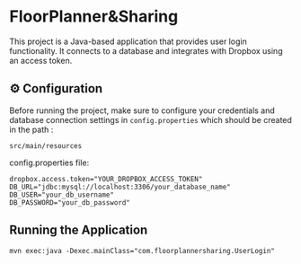 

# FloorPlanner&Sharing

This project is a Java-based application that provides user login functionality. It connects to a database and integrates with Dropbox using an access token.


## ⚙️ Configuration

Before running the project, make sure to configure your credentials and database connection settings in `config.properties` which should be created in the path : 

```
src/main/resources
```

config.properties file:

```properties
dropbox.access.token="YOUR_DROPBOX_ACCESS_TOKEN"
DB_URL="jdbc:mysql://localhost:3306/your_database_name"
DB_USER="your_db_username"
DB_PASSWORD="your_db_password"

```

## Running the Application

```
mvn exec:java -Dexec.mainClass="com.floorplannersharing.UserLogin"
```
